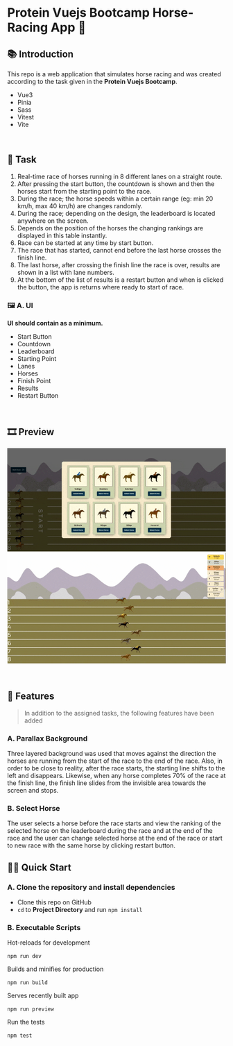# **Protein Vuejs Bootcamp Horse-Racing App** :racehorse:


## :books: **Introduction** 


This repo is a web application that simulates horse racing and was created according to the task given in the **Protein Vuejs Bootcamp**.

- Vue3
- Pinia
- Sass
- Vitest
- Vite

<br>

## :briefcase: **Task**


1. Real-time race of horses running in 8 different lanes on a straight route.
2. After pressing the start button, the countdown is shown and then the horses start from the starting point to the race.
3. During the race; the horse speeds within a certain range (eg: min 20 km/h, max 40 km/h) are
changes randomly.
4. During the race;
depending on the design, the leaderboard is located anywhere on the screen.
5. Depends on the position of the horses the changing rankings are displayed in this table instantly.
6. Race can be started at any time by start button.
7. The race that has started, cannot end before the last horse crosses the finish line.
8. The last horse, after crossing the finish line the race is over, results are shown in a list with lane numbers.
9. At the bottom of the list of results is a restart button and when is clicked the button, the app is returns where ready to start of race.

### :framed_picture: **A. UI**


**UI should contain as a minimum.**
* Start Button
* Countdown
* Leaderboard
* Starting Point
* Lanes
* Horses
* Finish Point
* Results
* Restart Button

<br>

## :film_strip: **Preview**

![Race Start Video](/src//assets/readme-img/gif-1.gif "Gif-1")
![Race Finish Video](/src//assets/readme-img/gif-2.gif "Gif-2")

<br>

## :bookmark_tabs: **Features**
> In addition to the assigned tasks, the following features have been added 
### **A. Parallax Background**
 Three layered background was used that moves against the direction the horses are running from the start of the race to the end of the race. Also, in order to be close to reality, after the race starts, the starting line shifts to the left and disappears. Likewise, when any horse completes 70% of the race at the finish line, the finish line slides from the invisible area towards the screen and stops.

### **B. Select Horse**
The user selects a horse before the race starts and view the ranking of the selected horse on the leaderboard during the race and at the end of the race and the user can change selected horse at the end of the race or start to new race with the same horse by clicking restart button.

## :running_man: **Quick Start**

### **A. Clone the repository and install dependencies**

* Clone this repo on GitHub
* `cd` to **Project Directory** and run `npm install`

### **B. Executable Scripts**
 Hot-reloads for development

```
npm run dev
```

Builds and minifies for production

```
npm run build
```

Serves recently built app

```
npm run preview
```

Run the tests

```
npm test
```
